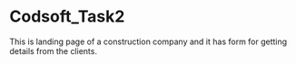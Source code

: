 # Codsoft_Task2
This is landing page of a construction company and it has form for getting details from the clients. 

